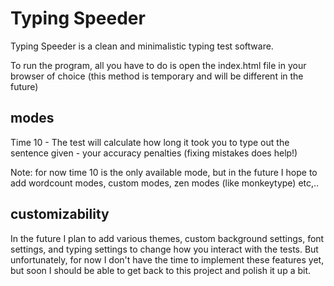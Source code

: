 # Typing Speeder
Typing Speeder is a clean and minimalistic typing test software.

To run the program, all you have to do is open the index.html file in your browser of choice (this method is temporary and will be different in the future)

## modes
Time 10 - 
The test will calculate how long it took you to type out the sentence given - your accuracy penalties (fixing mistakes does help!)

Note: for now time 10 is the only available mode, but in the future I hope to add wordcount modes, custom modes, zen modes (like monkeytype) etc,..

## customizability
In the future I plan to add various themes, custom background settings, font settings, and typing settings to change how you interact with the tests.
But unfortunately, for now I don't have the time to implement these features yet, but soon I should be able to get back to this project and polish it up a bit.
